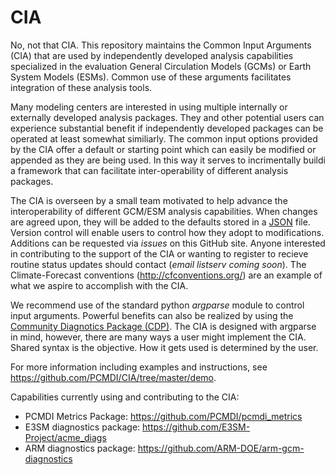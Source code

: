 # CIA

No, not that CIA.  This repository maintains the Common Input Arguments (CIA) that are used by independently developed analysis capabilities specialized in the evaluation General Circulation Models (GCMs) or Earth System Models (ESMs).  Common use of these arguments facilitates integration of these analysis tools.   

Many modeling centers are interested in using multiple internally or externally developed analysis packages.  They and other potential users can experience substantial benefit if independently developed packages can be operated at least somewhat similiarly.  The common input options provided by the CIA offer a default or starting point which can easily be modified or appended as they are being used.  In this way it serves to incrimentally buildi a framework that can facilitate inter-operability of different analysis packages.    

The CIA is overseen by a small team motivated to help advance the interoperability of different GCM/ESM analysis capabilities. When changes are agreed upon, they will be added to the defaults stored in a [JSON](json.org) file.  Version control will enable users to control how they adopt to modifications.  Additions can be requested via *issues* on this GitHub site.  Anyone interested in contributing to the support of the CIA or wanting to register to recieve routine status updates should contact (*email listserv coming soon*).     The Climate-Forecast conventions (http://cfconventions.org/) are an example of what we aspire to accomplish with the CIA.    

We recommend use of the standard python *argparse* module to control input arguments. Powerful benefits can also be realized by using the [Community Diagnotics Package (CDP)](https://github.com/CDAT/cdp). The CIA is designed with argparse in mind, however, there are many ways a user might implement the CIA. Shared syntax is the objective.  How it gets used is determined by the user.  

For more information including examples and instructions, see https://github.com/PCMDI/CIA/tree/master/demo. 

Capabilities currently using and contributing to the CIA:

  + PCMDI Metrics Package: https://github.com/PCMDI/pcmdi_metrics
  + E3SM diagnostics package: https://github.com/E3SM-Project/acme_diags
  + ARM diagnostics package: https://github.com/ARM-DOE/arm-gcm-diagnostics
  

  
